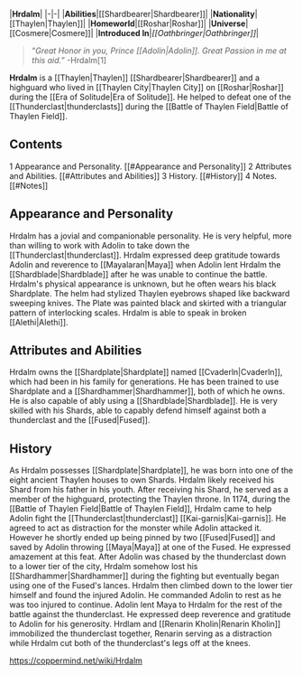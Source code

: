 |**Hrdalm**|
|-|-|
|**Abilities**|[[Shardbearer\|Shardbearer]]|
|**Nationality**|[[Thaylen\|Thaylen]]|
|**Homeworld**|[[Roshar\|Roshar]]|
|**Universe**|[[Cosmere\|Cosmere]]|
|**Introduced In**|*[[Oathbringer\|Oathbringer]]*|

>“*Great Honor in you, Prince [[Adolin\|Adolin]]. Great Passion in me at this aid.*”
\-Hrdalm[1]


**Hrdalm** is a [[Thaylen\|Thaylen]] [[Shardbearer\|Shardbearer]] and a highguard who lived in [[Thaylen City\|Thaylen City]] on [[Roshar\|Roshar]] during the [[Era of Solitude\|Era of Solitude]]. He helped to defeat one of the [[Thunderclast\|thunderclasts]] during the [[Battle of Thaylen Field\|Battle of Thaylen Field]].

## Contents

1 Appearance and Personality. [[#Appearance and Personality]] 
2 Attributes and Abilities. [[#Attributes and Abilities]] 
3 History. [[#History]] 
4 Notes. [[#Notes]] 


## Appearance and Personality
Hrdalm has a jovial and companionable personality. He is very helpful, more than willing to work with Adolin to take down the [[Thunderclast\|thunderclast]]. Hrdalm expressed deep gratitude towards Adolin and reverence to [[Mayalaran\|Maya]] when Adolin lent Hrdalm the [[Shardblade\|Shardblade]] after he was unable to continue the battle.
Hrdalm's physical appearance is unknown, but he often wears his black Shardplate. The helm had stylized Thaylen eyebrows shaped like backward sweeping knives. The Plate was painted black and skirted with a triangular pattern of interlocking scales.
Hrdalm is able to speak in broken [[Alethi\|Alethi]].

## Attributes and Abilities
Hrdalm owns the [[Shardplate\|Shardplate]] named [[Cvaderln\|Cvaderln]], which had been in his family for generations. He has been trained to use Shardplate and a [[Shardhammer\|Shardhammer]], both of which he owns. He is also capable of ably using a [[Shardblade\|Shardblade]]. He is very skilled with his Shards, able to capably defend himself against both a thunderclast and the [[Fused\|Fused]].

## History
As Hrdalm possesses [[Shardplate\|Shardplate]], he was born into one of the eight ancient Thaylen houses to own Shards. Hrdalm likely received his Shard from his father in his youth. After receiving his Shard, he served as a member of the highguard, protecting the Thaylen throne.
In 1174, during the [[Battle of Thaylen Field\|Battle of Thaylen Field]], Hrdalm came to help Adolin fight the [[Thunderclast\|thunderclast]] [[Kai-garnis\|Kai-garnis]]. He agreed to act as distraction for the monster while Adolin attacked it. However he shortly ended up being pinned by two [[Fused\|Fused]] and saved by Adolin throwing [[Maya\|Maya]] at one of the Fused. He expressed amazement at this feat. After Adolin was chased by the thunderclast down to a lower tier of the city, Hrdalm somehow lost his [[Shardhammer\|Shardhammer]] during the fighting but eventually began using one of the Fused's lances. Hrdalm then climbed down to the lower tier himself and found the injured Adolin. He commanded Adolin to rest as he was too injured to continue. Adolin lent Maya to Hrdalm for the rest of the battle against the thunderclast. He expressed deep reverence and gratitude to Adolin for his generosity. Hrdlam and [[Renarin Kholin\|Renarin Kholin]] immobilized the thunderclast together, Renarin serving as a distraction while Hrdalm cut both of the thunderclast's legs off at the knees.



https://coppermind.net/wiki/Hrdalm